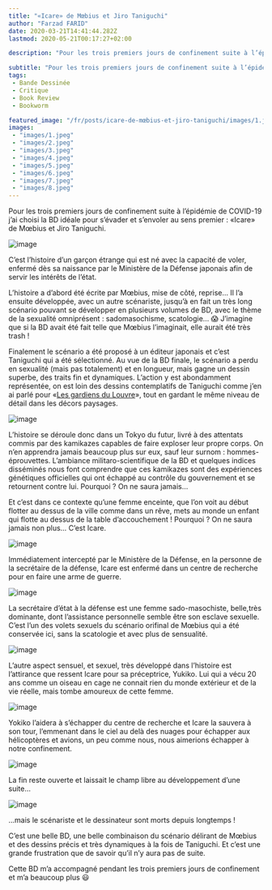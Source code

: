 ```yaml
---
title: "«Icare» de Mœbius et Jiro Taniguchi"
author: "Farzad FARID"
date: 2020-03-21T14:41:44.282Z
lastmod: 2020-05-21T00:17:27+02:00

description: "Pour les trois premiers jours de confinement suite à l’épidémie de COVID-19 j’ai choisi la BD idéale pour s’évader et s’envoler au sens premier : «Icare» de Mœbius et Jiro Taniguchi."

subtitle: "Pour les trois premiers jours de confinement suite à l’épidémie de COVID-19 j’ai choisi la BD idéale pour s’évader et s’envoler au sens…"
tags:
 - Bande Dessinée
 - Critique
 - Book Review
 - Bookworm

featured_image: "/fr/posts/icare-de-mœbius-et-jiro-taniguchi/images/1.jpeg" 
images:
 - "images/1.jpeg"
 - "images/2.jpeg"
 - "images/3.jpeg"
 - "images/4.jpeg"
 - "images/5.jpeg"
 - "images/6.jpeg"
 - "images/7.jpeg"
 - "images/8.jpeg"
---
```


Pour les trois premiers jours de confinement suite à l’épidémie de COVID-19 j’ai choisi la BD idéale pour s’évader et s’envoler au sens premier : «Icare» de Mœbius et Jiro Taniguchi.




![image](images/1.jpeg#layoutTextWidth)



C’est l’histoire d’un garçon étrange qui est né avec la capacité de voler, enfermé dès sa naissance par le Ministère de la Défense japonais afin de servir les intérêts de l’état.

L’histoire a d’abord été écrite par Mœbius, mise de côté, reprise… Il l’a ensuite développée, avec un autre scénariste, jusqu’à en fait un très long scénario pouvant se développer en plusieurs volumes de BD, avec le thème de la sexualité omniprésent : sadomasochisme, scatologie… 😱 J’imagine que si la BD avait été fait telle que Mœbius l’imaginait, elle aurait été très trash !

Finalement le scénario a été proposé à un éditeur japonais et c’est Taniguchi qui a été sélectionné. Au vue de la BD finale, le scénario a perdu en sexualité (mais pas totalement) et en longueur, mais gagne un dessin superbe, des traits fin et dynamiques. L’action y est abondamment représentée, on est loin des dessins contemplatifs de Taniguchi comme j’en ai parlé pour «[Les gardiens du Louvre](https://link.medium.com/3UWiqsYn24)», tout en gardant le même niveau de détail dans les décors paysages.




![image](images/2.jpeg#layoutTextWidth)



L’histoire se déroule donc dans un Tokyo du futur, livré à des attentats commis par des kamikazes capables de faire exploser leur propre corps. On n’en apprendra jamais beaucoup plus sur eux, sauf leur surnom : hommes-éprouvettes. L’ambiance militaro-scientifique de la BD et quelques indices disséminés nous font comprendre que ces kamikazes sont des expériences génétiques officielles qui ont échappé au contrôle du gouvernement et se retournent contre lui. Pourquoi ? On ne saura jamais…

Et c’est dans ce contexte qu’une femme enceinte, que l’on voit au début flotter au dessus de la ville comme dans un rêve, mets au monde un enfant qui flotte au dessus de la table d’accouchement ! Pourquoi ? On ne saura jamais non plus… C’est Icare.




![image](images/3.jpeg#layoutTextWidth)



Immédiatement intercepté par le Ministère de la Défense, en la personne de la secrétaire de la défense, Icare est enfermé dans un centre de recherche pour en faire une arme de guerre.




![image](images/4.jpeg#layoutTextWidth)



La secrétaire d’état à la défense est une femme sado-masochiste, belle,très dominante, dont l’assistance personnelle semble être son esclave sexuelle. C’est l’un des volets sexuels du scénario orifinal de Mœbius qui a été conservée ici, sans la scatologie et avec plus de sensualité.




![image](images/5.jpeg#layoutTextWidth)



L’autre aspect sensuel, et sexuel, très développé dans l’histoire est l’attirance que ressent Icare pour sa préceptrice, Yukiko. Lui qui a vécu 20 ans comme un oiseau en cage ne connait rien du monde extérieur et de la vie réelle, mais tombe amoureux de cette femme.




![image](images/6.jpeg#layoutTextWidth)



Yokiko l’aidera à s’échapper du centre de recherche et Icare la sauvera à son tour, l’emmenant dans le ciel au delà des nuages pour échapper aux hélicoptères et avions, un peu comme nous, nous aimerions échapper à notre confinement.




![image](images/7.jpeg#layoutTextWidth)



La fin reste ouverte et laissait le champ libre au développement d’une suite…




![image](images/8.jpeg#layoutTextWidth)



…mais le scénariste et le dessinateur sont morts depuis longtemps !

C’est une belle BD, une belle combinaison du scénario délirant de Mœbius et des dessins précis et très dynamiques à la fois de Taniguchi. Et c’est une grande frustration que de savoir qu’il n’y aura pas de suite.

Cette BD m’a accompagné pendant les trois premiers jours de confinement et m’a beaucoup plus 😃
